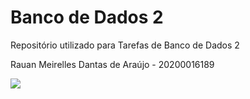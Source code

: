# Banco de Dados 2
Repositório utilizado para Tarefas de Banco de Dados 2

Rauan Meirelles Dantas de Araújo - 20200016189
<div>
  <a href = "mailto:contatorafaballerini@gmail.com"><img src="https://img.shields.io/badge/-Gmail-%23333?style=for-the-badge&logo=gmail&logoColor=white" target="_blank"></a>

  
